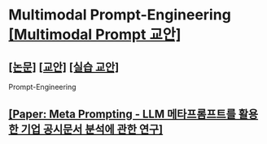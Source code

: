 # Multimodal Prompt-Engineering [[Multimodal Prompt 교안]](https://docs.google.com/document/d/1AfhYssYTMY0qYTRs6DNmGzZJIXkbGaaRa_YR4avzjdM/edit?usp=sharing)
## [[논문]](https://drive.google.com/file/d/1aigAd9Qe5SM4VFDoN_LcV6EHTHK5VCCF/view?usp=sharing)  [[교안]](https://drive.google.com/file/d/1upH4_ij0wHR-V67oYS4Y4AzRMSP-qfHy/view?usp=sharing)  [[실습 교안]](https://docs.google.com/document/d/1VnuDNxDxvD5VZ0Ho-JBrA4WyPah7OfQvYs90TywnSBQ/edit?usp=sharing)
Prompt-Engineering

## [[Paper: Meta Prompting - LLM 메타프롬프트를 활용한 기업 공시문서 분석에 관한 연구]](https://drive.google.com/file/d/1TxnWguINsrf76HOpsPjCa07aTUYHFsgQ/view?usp=sharing)
